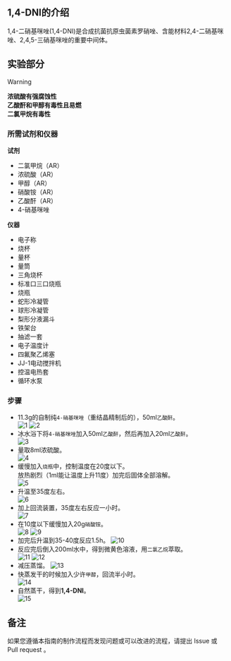 ## 1,4-DNI的介绍

1,4-二硝基咪唑(1,4-DNI)是合成抗菌抗原虫菌素罗硝唑、含能材料2,4-二硝基咪唑、2,4,5-三硝基咪唑的重要中间体。  

## 实验部分

> [!Warning]  
> **浓硫酸有强腐蚀性**  
> **乙酸酐和甲醇有毒性且易燃**  
> **二氯甲烷有毒性**

### 所需试剂和仪器

**试剂** 

* 二氯甲烷（AR）
* 浓硫酸（AR）
* 甲醇（AR）
* 硝酸铵（AR）
* 乙酸酐（AR）
* 4-硝基咪唑

**仪器**

* 电子称
* 烧杯
* 量杯
* 量筒
* 三角烧杯
* 标准口三口烧瓶
* 烧瓶
* 蛇形冷凝管
* 球形冷凝管
* 梨形分液漏斗
* 铁架台
* 抽滤一套
* 电子温度计
* 四氟聚乙烯塞
* JJ-1电动搅拌机
* 控温电热套
* 循环水泵

### 步骤

* 11.3g的自制纯`4-硝基咪唑`（重结晶精制后的），50ml`乙酸酐`。  
![1](1.png)
![2](2.png)  
* 冰水浴下将`4-硝基咪唑`加入50ml`乙酸酐`，然后再加入20ml`乙酸酐`。  
![3](3.png)  
* 量取8ml浓硫酸。  
![4](4.png)  
* 缓慢加入`烧瓶`中，控制温度在20度以下。  
放热剧烈（1ml能让温度上升11度）加完后固体全部溶解。  
![5](5.png)  
* 升温至35度左右。  
![6](6.png)  
* 加上回流装置，35度左右反应一小时。  
![7](7.png)  
* 在10度以下缓慢加入20g`硝酸铵`。  
![8](8.png)
![9](9.png)  
* 加完后升温到35-40度反应1.5h。
![10](10.png)  
* 反应完后倒入200ml水中，得到微黄色溶液，用`二氯乙烷`萃取。  
![11](11.png)
![12](12.png)  
* 减压蒸馏。
![13](13.png)
* 快蒸发干的时候加入少许`甲醇`，回流半小时。  
![14](14.png)   
* 自然蒸干，得到**1,4-DNI**。  
![15](15.png)  

## 备注

如果您遵循本指南的制作流程而发现问题或可以改进的流程，请提出 Issue 或 Pull request 。